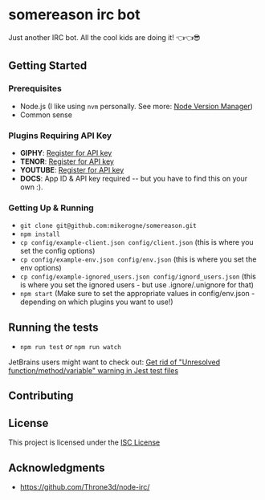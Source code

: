 # somereason irc bot

Just another IRC bot. All the cool kids are doing it! 👈👈😎

## Getting Started

### Prerequisites

- Node.js (I like using `nvm` personally. See more: [Node Version Manager](https://github.com/creationix/nvm))
- Common sense

### Plugins Requiring API Key

- **GIPHY**: [Register for API key](https://developers.giphy.com/docs/#api-keys)
- **TENOR**: [Register for API key](https://tenor.com/gifapi/documentation)
- **YOUTUBE**: [Register for API key](https://developers.google.com/youtube/registering_an_application)
- **DOCS**: App ID & API key required -- but you have to find this on your own :).

### Getting Up & Running

- `git clone git@github.com:mikerogne/somereason.git`
- `npm install`
- `cp config/example-client.json config/client.json` (this is where you set the config options)
- `cp config/example-env.json config/env.json` (this is where you set the env options)
- `cp config/example-ignored_users.json config/ignord_users.json` (this is where you set the ignored users - but use .ignore/.unignore for that)
- `npm start` (Make sure to set the appropriate values in config/env.json - depending on which plugins you want to use!)

## Running the tests

- `npm run test` _or_ `npm run watch`

JetBrains users might want to check out: [Get rid of "Unresolved function/method/variable" warning in Jest test files](https://intellij-support.jetbrains.com/hc/en-us/community/posts/115000357324-Get-rid-of-Unresolved-function-method-variable-warning-in-Jest-test-files?page=1#community_comment_115000322910)

## Contributing

## License

This project is licensed under the [ISC License](https://opensource.org/licenses/ISC)

## Acknowledgments

- https://github.com/Throne3d/node-irc/

